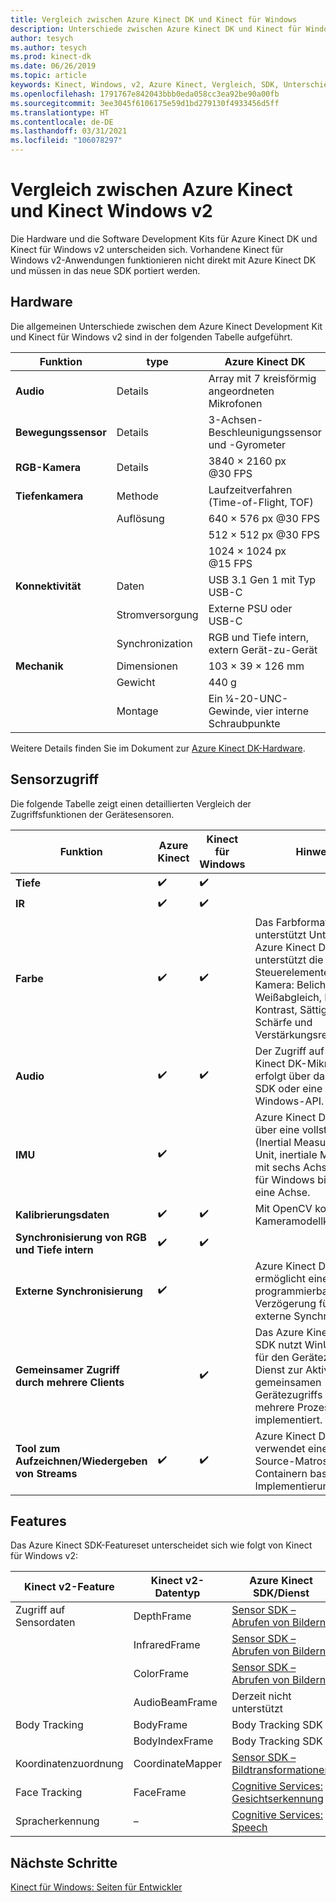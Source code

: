 ```yaml
---
title: Vergleich zwischen Azure Kinect DK und Kinect für Windows
description: Unterschiede zwischen Azure Kinect DK und Kinect für Windows v2 in Bezug auf Hardware und Software
author: tesych
ms.author: tesych
ms.prod: kinect-dk
ms.date: 06/26/2019
ms.topic: article
keywords: Kinect, Windows, v2, Azure Kinect, Vergleich, SDK, Unterschiede, Hardware, Software
ms.openlocfilehash: 1791767e842043bbb0eda058cc3ea92be90a00fb
ms.sourcegitcommit: 3ee3045f6106175e59d1bd279130f4933456d5ff
ms.translationtype: HT
ms.contentlocale: de-DE
ms.lasthandoff: 03/31/2021
ms.locfileid: "106078297"
---
```

# <a name="azure-kinect-and-kinect-windows-v2-comparison"></a>Vergleich zwischen Azure Kinect und Kinect Windows v2

Die Hardware und die Software Development Kits für Azure Kinect DK und Kinect für Windows v2 unterscheiden sich. Vorhandene Kinect für Windows v2-Anwendungen funktionieren nicht direkt mit Azure Kinect DK und müssen in das neue SDK portiert werden.  

## <a name="hardware"></a>Hardware

Die allgemeinen Unterschiede zwischen dem Azure Kinect Development Kit und Kinect für Windows v2 sind in der folgenden Tabelle aufgeführt.

| Funktion | type | Azure Kinect DK | Kinect für Windows v2 |
| ------- | ---- | --------------- | --------------------- |
| **Audio** | Details  | Array mit 7 kreisförmig angeordneten Mikrofonen | Array mit 4 in Reihe angeordneten Mikrofonen |
| **Bewegungssensor** | Details | 3-Achsen-Beschleunigungssensor und -Gyrometer | 3-Achsen-Beschleunigungsmesser |
| **RGB-Kamera**    | Details | 3840 × 2160 px @30 FPS | 1920 × 1080 px @30 FPS |
| **Tiefenkamera**  | Methode   | Laufzeitverfahren (Time-of-Flight, TOF) | Laufzeitverfahren (Time-of-Flight, TOF) |
|                   | Auflösung | 640 × 576 px @30 FPS | 512 × 424 px @30 FPS |
|                   |            | 512 × 512 px @30 FPS |                       |
|                   |            | 1024 × 1024 px @15 FPS |                       |
| **Konnektivität** | Daten | USB 3.1 Gen 1 mit Typ USB-C  | USB 3.1 Gen 1|
|  | Stromversorgung | Externe PSU oder USB-C | Externe PSU |
|  | Synchronization | RGB und Tiefe intern, extern Gerät-zu-Gerät| Nur RGB und Tiefe intern |
| **Mechanik** | Dimensionen | 103 × 39 × 126 mm | 249 × 66 × 67 mm |
|  | Gewicht | 440 g | 970 g |
| | Montage | Ein ¼-20-UNC-Gewinde, vier interne Schraubpunkte | Ein ¼-20-UNC-Gewinde |

Weitere Details finden Sie im Dokument zur [Azure Kinect DK-Hardware](hardware-specification.md).

## <a name="sensor-access"></a>Sensorzugriff

Die folgende Tabelle zeigt einen detaillierten Vergleich der Zugriffsfunktionen der Gerätesensoren.

| **Funktion**| **Azure Kinect** | **Kinect für Windows** | **Hinweise** |
|---------|---------|------------|---------|
| **Tiefe** | ✔️ | ✔️ |    | 
| **IR** | ✔️ | ✔️ |  |
| **Farbe** | ✔️ | ✔️ | Das Farbformat unterstützt Unterschiede, Azure Kinect DK unterstützt die folgenden Steuerelemente für die Kamera: Belichtung, Weißabgleich, Helligkeit, Kontrast, Sättigung, Schärfe und Verstärkungsregelung. |
| **Audio** | ✔️ | ✔️ | Der Zugriff auf die Azure Kinect DK-Mikrofone erfolgt über das Speech SDK oder eine native Windows-API. |
| **IMU** | ✔️ |  | Azure Kinect DK verfügt über eine vollständige IMU (Inertial Measurement Unit, inertiale Messeinheit) mit sechs Achsen, Kinect für Windows bietet nur eine Achse. |
| **Kalibrierungsdaten** | ✔️ | ✔️ | Mit OpenCV kompatible Kameramodellkalibrierung. |
| **Synchronisierung von RGB und Tiefe intern** | ✔️ | ✔️ |  |
| **Externe Synchronisierung**| ✔️|  | Azure Kinect DK ermöglicht eine programmierbare Verzögerung für die externe Synchronisierung. |
| **Gemeinsamer Zugriff durch mehrere Clients** | | ✔️ | Das Azure Kinect Sensor SDK nutzt WinUSB/libUSB für den Gerätezugriff. Ein Dienst zur Aktivierung des gemeinsamen Gerätezugriffs durch mehrere Prozesse ist nicht implementiert. |
| **Tool zum Aufzeichnen/Wiedergeben von Streams** | ✔️ | ✔️ | Azure Kinect DK verwendet eine auf Open-Source-Matroska-Containern basierende Implementierung. |

## <a name="features"></a>Features

Das Azure Kinect SDK-Featureset unterscheidet sich wie folgt von Kinect für Windows v2:

| **Kinect v2-Feature** | **Kinect v2-Datentyp** | **Azure Kinect SDK/Dienst** |
|--------|--------|------|
| Zugriff auf Sensordaten |DepthFrame| [Sensor SDK – Abrufen von Bildern](retrieve-images.md) 
| |InfraredFrame | [Sensor SDK – Abrufen von Bildern](retrieve-images.md) 
| | ColorFrame | [Sensor SDK – Abrufen von Bildern](retrieve-images.md) | 
| | AudioBeamFrame |Derzeit nicht unterstützt 
| Body Tracking | BodyFrame | Body Tracking SDK |
| | BodyIndexFrame | Body Tracking SDK  |
| Koordinatenzuordnung|CoordinateMapper| [Sensor SDK – Bildtransformationen](use-image-transformation.md) |
|Face Tracking | FaceFrame | [Cognitive Services: Gesichtserkennung](https://azure.microsoft.com/services/cognitive-services/face/)       |
|    Spracherkennung    |    –                      |    [Cognitive Services: Speech](https://azure.microsoft.com/services/cognitive-services/directory/speech/)     |

## <a name="next-steps"></a>Nächste Schritte

[Kinect für Windows: Seiten für Entwickler](https://developer.microsoft.com/windows/kinect)
